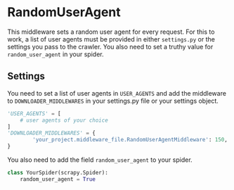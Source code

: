 # RandomUserAgent
This middleware sets a random user agent for every request. For this to work, a list of user agents must be provided in either `settings.py` or the settings you pass to the crawler. 
You also need to set a truthy value for `random_user_agent` in your spider.

## Settings
You need to set a list of user agents in `USER_AGENTS` and add the middleware to `DOWNLOADER_MIDDLEWARES` in your settings.py file or your settings object.
```python
'USER_AGENTS' = [
    # user agents of your choice
]
'DOWNLOADER_MIDDLEWARES' = {
        'your_project.middleware_file.RandomUserAgentMiddleware': 150,
}
```
You also need to add the field `random_user_agent` to your spider.
```python
class YourSpider(scrapy.Spider):
    random_user_agent = True
```
